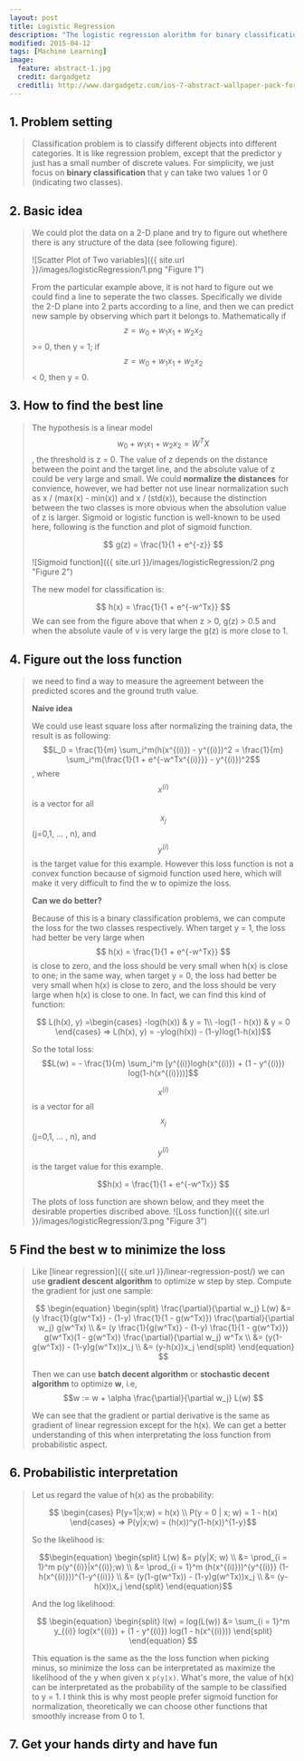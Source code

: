 ```yaml
---
layout: post
title: Logistic Regression
description: "The logistic regression alorithm for binary classification"
modified: 2015-04-12
tags: [Machine Learning]
image:
  feature: abstract-1.jpg
  credit: dargadgetz
  creditli: http://www.dargadgetz.com/ios-7-abstract-wallpaper-pack-for-iphone-5-and-ipod-touch-retina/
---
```


## 1. Problem setting
> Classification problem is to classify different objects into different categories. It is like regression problem, except that the predictor y just has a small number of discrete values. For simplicity, we just focus on **binary classification** that y can take two values 1 or 0 (indicating two classes). 

## 2. Basic idea
> We could plot the data on a 2-D plane and try to figure out whethere there is any structure of the data (see following figure).
> 
>![Scatter Plot of Two variables]({{ site.url }}/images/logisticRegression/1.png "Figure 1")
>
> From the particular example above, it is not hard to figure out we could find a line to seperate the two classes. Specifically we divide the 2-D plane into 2 parts according to a line, and then we can predict new sample by observing which part it belongs to. Mathematically if $$ z = w_0 + w_1x_1 + w_2x_2$$ >= 0, then y = 1; if $$ z = w_0 + w_1x_1 + w_2x_2$$ < 0, then y = 0.

## 3. How to find the best line
> The hypothesis is a linear model $$ w_0 + w_1x_1 + w_2x_2 = W^TX $$, the threshold is z = 0. The value of z depends on the distance between the point and the target line, and the absolute value of z could be very large and small. We could **normalize the distances** for convience, however, we had better not use linear normalization such as x / (max(x) - min(x)) and x / (std(x)), because the distinction between the two classes is more obvious when the absolution value of z is larger. Sigmoid or logistic function is well-known to be used here, following is the function and plot of sigmoid function.
>
> $$ g(z) = \frac{1}{1 + e^{-z}} $$
>
> ![Sigmoid function]({{ site.url }}/images/logisticRegression/2.png "Figure 2")
>
> The new model for classification is:
>
> $$ h(x) = \frac{1}{1 + e^{-w^Tx}} $$
> We can see from the figure above that when z > 0, g(z) > 0.5 and when the absolute vaule of v is very large the g(z) is more close to 1. 

## 4. Figure out the loss function
> we need to find a way to measure the agreement between the predicted scores and the ground truth value.
>
> **Naive idea**
>
> We could use least square loss after normalizing the training data, the result is as following:
> $$L_0 = \frac{1}{m} \sum_i^m(h(x^{(i)}) - y^{(i)})^2 = \frac{1}{m} \sum_i^m(\frac{1}{1 + e^{-w^Tx^{(i)}}} - y^{(i)})^2$$, where $$x^{(i)}$$ is a vector for all $$x_j$$ (j=0,1, ... , n), and $$y^{(i)}$$ is the target value for this example. However this loss function is not a convex function because of sigmoid function used here, which will make it very difficult to find the w to opimize the loss.
>
> **Can we do better?**
>
> Because of this is a binary classification problems, we can compute the loss for the two classes respectively. When target y = 1, the loss had better be very large when $$ h(x) = \frac{1}{1 + e^{-w^Tx}} $$ is close to zero, and the loss should be very small when h(x) is close to one; in the same way, when target y = 0, the loss had better be very small when h(x) is close to zero, and the loss should be very large when h(x) is close to one. In fact, we can find this kind of function: 
>
>$$ L(h(x), y) =\begin{cases} -log(h(x)) & y = 1\\ -log(1 - h(x)) & y  = 0 \end{cases} => L(h(x), y) = -ylog(h(x)) - (1-y)log(1-h(x))$$
>
>So the total loss: $$L(w) = - \frac{1}{m} \sum_i^m [y^{(i)}logh(x^{(i)}) + (1 - y^{(i)}) log(1-h(x^{(i)}))]$$
> 
> $$x^{(i)}$$ is a vector for all $$x_j$$ (j=0,1, ... , n), and $$y^{(i)}$$ is the target value for this example. 
> 
>$$h(x) = \frac{1}{1 + e^{-w^Tx}} $$
>
> The plots of loss function are shown below, and they meet the desirable properties discribed above.
> ![Loss function]({{ site.url }}/images/logisticRegression/3.png "Figure 3")

## 5 Find the best w to minimize the loss
> Like [linear regression]({{ site.url }}/linear-regression-post/) we can use **gradient descent algorithm** to optimize w step by step.
> Compute the gradient for just one sample:
>
> $$ \begin{equation}
     \begin{split} 
     \frac{\partial}{\partial w_j} L(w) 
     &= (y \frac{1}{g(w^Tx)} - (1-y)  \frac{1}{1 - g(w^Tx)})  \frac{\partial}{\partial w_j} g(w^Tx) \\
     &= (y \frac{1}{g(w^Tx)} - (1-y)  \frac{1}{1 - g(w^Tx)})  g(w^Tx)(1 - g(w^Tx)) \frac{\partial}{\partial w_j} w^Tx \\
     &= (y(1-g(w^Tx)) - (1-y)g(w^Tx))x_j \\
     &= (y-h(x))x_j                                    
    \end{split}
    \end{equation} $$
> 
> Then we can use **batch decent algorithm** or **stochastic decent algorithm** to optimize **w**, i.e, $$w := w + \alpha \frac{\partial}{\partial w_j} L(w) $$
>
> We can see that the gradient or partial derivative is the same as gradient of linear regression except for the h(x). We can get a better understanding of this when interpretating the loss function from probabilistic aspect.

## 6. Probabilistic interpretation
> Let us regard the value of h(x) as the probability:
>
> $$ \begin{cases} P(y=1|x;w) = h(x) \\ P(y = 0 | x; w) = 1 - h(x) \end{cases} => P(y|x;w) = (h(x))^y(1-h(x))^{1-y}$$
>
> So the likelihood is:
>
> $$\begin{equation}
     \begin{split} 
     L(w) &= p(y|X; w) \\ 
     &= \prod_{i = 1}^m p(y^{(i)}|x^{(i)};w) \\
     &= \prod_{i = 1}^m (h(x^{(i)}))^{y^{(i)}} (1-h(x^{(i)}))^{1-y^{(i)}} \\
     &= (y(1-g(w^Tx)) - (1-y)g(w^Tx))x_j \\
     &= (y-h(x))x_j                                 
    \end{split}
    \end{equation}$$
> 
> And the log likelihood:
> 
>$$ \begin{equation}
     \begin{split} 
     l(w) = log(L(w))
     &= \sum_{i = 1}^m y_{(i)} log(x^{(i)}) + (1 - y^{(i)}) log(1 - h(x^{(i)}))                            
    \end{split}
    \end{equation} $$
>
> This equation is the same as the the loss function when picking minus, so minimize the loss can be interpretated as maximize the likelihood of the y when given x `p(y|x)`. What's more, the value of h(x) can be interpretated as the probability of the sample to be classified to y = 1. I think this is why most people prefer sigmoid function for normalization, theoretically we can choose other functions that smoothly increase from 0 to 1.

## 7. Get your hands dirty and have fun







